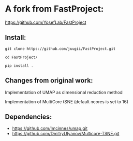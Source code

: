 A fork from FastProject:
========================
https://github.com/YosefLab/FastProject

Install:
--------

	git clone https://github.com/juugii/FastProject.git

	cd FastProject/

	pip install .


Changes from original work:
---------------------------

Implementation of UMAP as dimensional reduction method

Implementation of MultiCore tSNE (default ncores is set to 16)

Dependencies:
------------

- https://github.com/lmcinnes/umap.git
- https://github.com/DmitryUlyanov/Multicore-TSNE.git
